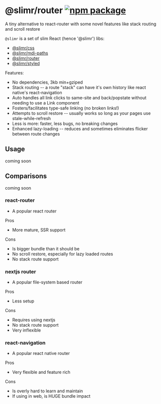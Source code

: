 # @slimr/router [![npm package](https://img.shields.io/npm/v/@slimr/router.svg?style=flat-square)](https://npmjs.org/package/@slimr/router)

A tiny alternative to react-router with some novel features like stack routing and scroll restore

<!--
Demos: See `./packages/demo` or [CodeSandbox](https://codesandbox.io/s/64r9px?file=/src/App.tsx)
-->

`@slimr` is a set of slim React (hence '@slimr') libs:

- [@slimr/css](https://www.npmjs.com/package/@slimr/css)
- [@slimr/mdi-paths](https://www.npmjs.com/package/@slimr/mdi-paths)
- [@slimr/router](https://www.npmjs.com/package/@slimr/router)
- [@slimr/styled](https://www.npmjs.com/package/@slimr/styled)

Features:

- No dependencies, 3kb min+gziped
- Stack routing -- a route "stack" can have it's own history like react native's react-navigation
- Auto handles all link clicks to same-site and back/popstate without needing to use a Link component
- Fosters/facilitates type-safe linking (no broken links!)
- Attempts to scroll restore -- usually works so long as your pages use stale-while-refresh
- Less is more: faster, less bugs, no breaking changes
- Enhanced lazy-loading -- reduces and sometimes eliminates flicker between route changes

## Usage

coming soon

## Comparisons

coming soon

### react-router

- A popular react router

Pros

- More mature, SSR support

Cons

- Is bigger bundle than it should be
- No scroll restore, especially for lazy loaded routes
- No stack route support

### nextjs router

- A popular file-system based router

Pros

- Less setup

Cons

- Requires using nextjs
- No stack route support
- Very inflexible

### react-navigation

- A popular react native router

Pros

- Very flexible and feature rich

Cons

- Is overly hard to learn and maintain
- If using in web, is HUGE bundle impact
